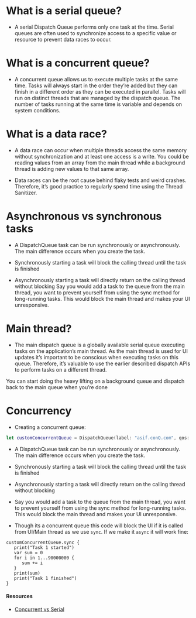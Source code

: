 # What is a serial queue?

- A serial Dispatch Queue performs only one task at the time. Serial queues are often used to synchronize access to a specific value or resource to prevent data races to occur.

# What is a concurrent queue?
- A concurrent queue allows us to execute multiple tasks at the same time. Tasks will always start in the order they’re added but they can finish in a different order as they can be executed in parallel. Tasks will run on distinct threads that are managed by the dispatch queue. The number of tasks running at the same time is variable and depends on system conditions.

# What is a data race?
- A data race can occur when multiple threads access the same memory without synchronization and at least one access is a write. You could be reading values from an array from the main thread while a background thread is adding new values to that same array.

- Data races can be the root cause behind flaky tests and weird crashes. Therefore, it’s good practice to regularly spend time using the Thread Sanitizer.

# Asynchronous vs synchronous tasks
- A DispatchQueue task can be run synchronously or asynchronously. The main difference occurs when you create the task.

- Synchronously starting a task will block the calling thread until the task is finished
- Asynchronously starting a task will directly return on the calling thread without blocking
Say you would add a task to the queue from the main thread, you want to prevent yourself from using the sync method for long-running tasks. This would block the main thread and makes your UI unresponsive.

# Main thread?
- The main dispatch queue is a globally available serial queue executing tasks on the application’s main thread. As the main thread is used for UI updates it’s important to be conscious when executing tasks on this queue. Therefore, it’s valuable to use the earlier described dispatch APIs to perform tasks on a different thread.

You can start doing the heavy lifting on a background queue and dispatch back to the main queue when you’re done

# Concurrency

- Creating a concurrent queue:
```Swift
let customConcurrentQueue = DispatchQueue(label: "asif.conQ.com", qos: .background,attributes: .concurrent)
```

- A DispatchQueue task can be run synchronously or asynchronously. The main difference occurs when you create the task.

- Synchronously starting a task will block the calling thread until the task is finished
- Asynchronously starting a task will directly return on the calling thread without blocking
- Say you would add a task to the queue from the main thread, you want to prevent yourself from using the sync method for long-running tasks. This would block the main thread and makes your UI unresponsive.
- Though its a concurrent queue this code will block the UI if it is called from UI/Main thread as we use `sync`. If we make it `async` it will work fine:

```
customConcurrentQueue.sync {
   print("Task 1 started")
   var sum = 0
   for i in 1...90000000 {
      sum += i
   }
   print(sum)
   print("Task 1 finished")
}
```
#### Resources

- [Concurrent vs Serial](https://www.avanderlee.com/swift/concurrent-serial-dispatchqueue/)
